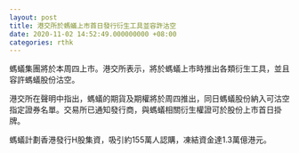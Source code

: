 ```yaml
---
layout: post
title: 港交所於螞蟻上市首日發行衍生工具並容許沽空
date: 2020-11-02 14:52:49.000000000 +08:00
categories: rthk
---
```


螞蟻集團將於本周四上市。港交所表示，將於螞蟻上市時推出各類衍生工具，並且容許螞蟻股份沽空。

港交所在聲明中指出，螞蟻的期貨及期權將於周四推出，同日螞蟻股份納入可沽空指定證券名單。交易所已通知發行商，與螞蟻相關衍生權證可於股份上市首日掛牌。

螞蟻計劃香港發行H股集資，吸引約155萬人認購，凍結資金達1.3萬億港元。

